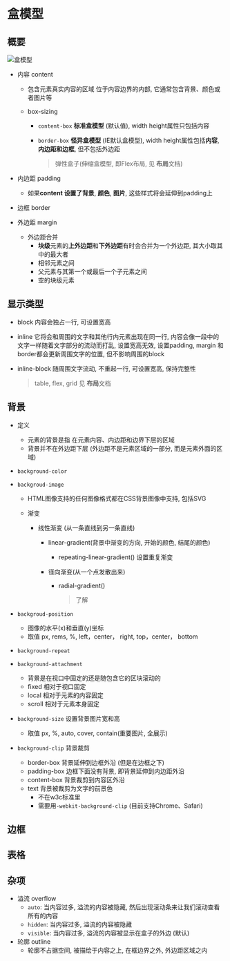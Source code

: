 # 盒模型

## 概要

![盒模型](https://mdn.mozillademos.org/files/13647/box-model-standard-small.png)

- 内容 content

  - 包含元素真实内容的区域 位于内容边界的内部, 它通常包含背景、颜色或者图片等

  - box-sizing

    - `content-box`  **标准盒模型** (默认值), width height属性只包括内容

    - `border-box` **怪异盒模型** (IE默认盒模型), width height属性包括**内容**, **内边距和边框**, 但不包括外边距

      > 弹性盒子(伸缩盒模型, 即Flex布局, 见 **布局**文档)

- 内边距 padding

  - 如果**content **设置了**背景**, **颜色**, **图片**, 这些样式将会延伸到padding上

- 边框 border

- 外边距 margin

  - 外边距合并
    - **块级**元素的**上外边距**和**下外边距**有时会合并为一个外边距, 其大小取其中的最大者
    - 相邻元素之间
    - 父元素与其第一个或最后一个子元素之间
    - 空的块级元素

## 显示类型

- block 内容会独占一行, 可设置宽高

- inline 它将会和周围的文字和其他行内元素出现在同一行, 内容会像一段中的文字一样随着文字部分的流动而打乱, 设置宽高无效, 设置padding, margin 和 border都会更新周围文字的位置, 但不影响周围的block

- inline-block 随周围文字流动, 不重起一行, 可设置宽高, 保持完整性

  > table, flex, grid 见 **布局**文档

## 背景

- 定义

  - 元素的背景是指 在元素内容、内边距和边界下层的区域
  - 背景并不在外边距下层 (外边距不是元素区域的一部分, 而是元素外面的区域)

- `background-color` 

- `backgroud-image` 

  - HTML图像支持的任何图像格式都在CSS背景图像中支持, 包括SVG

  - 渐变

    - 线性渐变 (从一条直线到另一条直线)

      - linear-gradient(背景中渐变的方向, 开始的颜色, 结尾的颜色)

        - repeating-linear-gradient() 设置重复渐变

      - 径向渐变(从一个点发散出来)

        - radial-gradient()

          > 了解

- `backgroud-position`

  - 图像的水平(x)和垂直(y)坐标
  - 取值 px, rems, %, left，center， right,  top，center， bottom

- `background-repeat` 

- `background-attachment`

  - 背景是在视口中固定的还是随包含它的区块滚动的
  - fixed 相对于视口固定
  - local 相对于元素的内容固定
  - scroll 相对于元素本身固定

- `background-size` 设置背景图片宽和高

  - 取值 px, %, auto, cover, contain(重要图片, 全展示)

- `background-clip` 背景裁剪

  - border-box 背景延伸到边框外沿 (但是在边框之下)
  - padding-box 边框下面没有背景, 即背景延伸到内边距外沿
  - content-box 背景裁剪到内容区外沿
  - text 背景被裁剪为文字的前景色
    - 不在w3c标准里
    - 需要用`-webkit-background-clip` (目前支持Chrome、Safari)

## 边框

## 表格

## 杂项

- 溢流 overflow
  - `auto`: 当内容过多, 溢流的内容被隐藏, 然后出现滚动条来让我们滚动查看所有的内容
  - `hidden`: 当内容过多, 溢流的内容被隐藏
  - `visible`: 当内容过多, 溢流的内容被显示在盒子的外边 (默认)
- 轮廓 outline
  - 轮廓不占据空间, 被描绘于内容之上, 在框边界之外, 外边距区域之内



